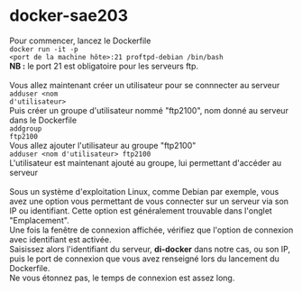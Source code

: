 # docker-sae203

Pour commencer, lancez le Dockerfile <br>
    <code>docker run -it -p <port de la machine hôte>:21 proftpd-debian /bin/bash</code><br>
<strong>NB :</strong> le port 21 est obligatoire pour les serveurs ftp.<br>
<br>
Vous allez maintenant créer un utilisateur pour se connnecter au serveur <br>
    <code>adduser <nom d'utilisateur></code>
<br>
Puis créer un groupe d'utilisateur nommé "ftp2100", nom donné au serveur dans le Dockerfile<br>
    <code>addgroup ftp2100</code>
<br>
Vous allez ajouter l'utilisateur au groupe "ftp2100" <br>
    <code>adduser <nom d'utilisateur> ftp2100</code>
<br>
L'utilisateur est maintenant ajouté au groupe, lui permettant d'accéder au serveur<br>
<br>
Sous un système d'exploitation Linux, comme Debian par exemple, vous avez une option vous permettant de vous connecter sur un serveur via son IP ou identifiant. Cette option est généralement trouvable dans l'onglet "Emplacement".<br>
Une fois la fenêtre de connexion affichée, vérifiez que l'option de connexion avec identifiant est activée. <br>
Saisissez alors l'identifiant du serveur, <strong>di-docker</strong> dans notre cas, ou son IP, puis le port de connexion que vous avez renseigné lors du lancement du Dockerfile.<br>
Ne vous étonnez pas, le temps de connexion est assez long.
